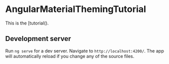 # AngularMaterialThemingTutorial

This is the [tutorial().

## Development server

Run `ng serve` for a dev server. Navigate to `http://localhost:4200/`. The app will automatically reload if you change any of the source files.
